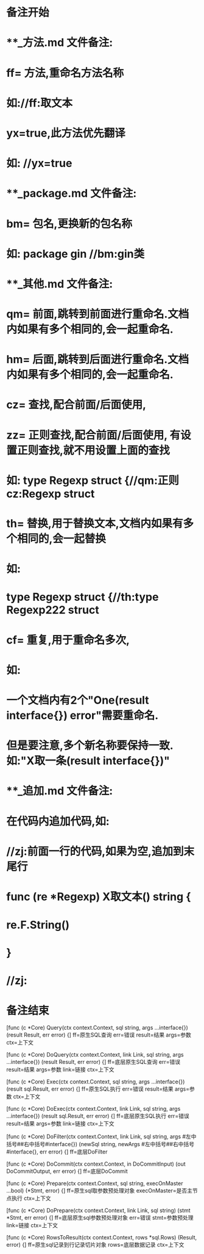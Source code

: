 # 备注开始
# **_方法.md 文件备注:
# ff= 方法,重命名方法名称
# 如://ff:取文本
#
# yx=true,此方法优先翻译
# 如: //yx=true

# **_package.md 文件备注:
# bm= 包名,更换新的包名称 
# 如: package gin //bm:gin类

# **_其他.md 文件备注:
# qm= 前面,跳转到前面进行重命名.文档内如果有多个相同的,会一起重命名.
# hm= 后面,跳转到后面进行重命名.文档内如果有多个相同的,会一起重命名.
# cz= 查找,配合前面/后面使用,
# zz= 正则查找,配合前面/后面使用, 有设置正则查找,就不用设置上面的查找
# 如: type Regexp struct {//qm:正则 cz:Regexp struct
#
# th= 替换,用于替换文本,文档内如果有多个相同的,会一起替换
# 如:
# type Regexp struct {//th:type Regexp222 struct
#
# cf= 重复,用于重命名多次,
# 如: 
# 一个文档内有2个"One(result interface{}) error"需要重命名.
# 但是要注意,多个新名称要保持一致. 如:"X取一条(result interface{})"

# **_追加.md 文件备注:
# 在代码内追加代码,如:
# //zj:前面一行的代码,如果为空,追加到末尾行
# func (re *Regexp) X取文本() string { 
# re.F.String()
# }
# //zj:
# 备注结束

[func (c *Core) Query(ctx context.Context, sql string, args ...interface{}) (result Result, err error) {]
ff=原生SQL查询
err=错误
result=结果
args=参数
ctx=上下文

[func (c *Core) DoQuery(ctx context.Context, link Link, sql string, args ...interface{}) (result Result, err error) {]
ff=底层原生SQL查询
err=错误
result=结果
args=参数
link=链接
ctx=上下文

[func (c *Core) Exec(ctx context.Context, sql string, args ...interface{}) (result sql.Result, err error) {]
ff=原生SQL执行
err=错误
result=结果
args=参数
ctx=上下文

[func (c *Core) DoExec(ctx context.Context, link Link, sql string, args ...interface{}) (result sql.Result, err error) {]
ff=底层原生SQL执行
err=错误
result=结果
args=参数
link=链接
ctx=上下文

[func (c *Core) DoFilter(ctx context.Context, link Link, sql string, args #左中括号##右中括号#interface{}) (newSql string, newArgs #左中括号##右中括号#interface{}, err error) {]
ff=底层DoFilter

[func (c *Core) DoCommit(ctx context.Context, in DoCommitInput) (out DoCommitOutput, err error) {]
ff=底层DoCommit

[func (c *Core) Prepare(ctx context.Context, sql string, execOnMaster ...bool) (*Stmt, error) {]
ff=原生sql取参数预处理对象
execOnMaster=是否主节点执行
ctx=上下文

[func (c *Core) DoPrepare(ctx context.Context, link Link, sql string) (stmt *Stmt, err error) {]
ff=底层原生sql参数预处理对象
err=错误
stmt=参数预处理
link=链接
ctx=上下文

[func (c *Core) RowsToResult(ctx context.Context, rows *sql.Rows) (Result, error) {]
ff=原生sql记录到行记录切片对象
rows=底层数据记录
ctx=上下文
